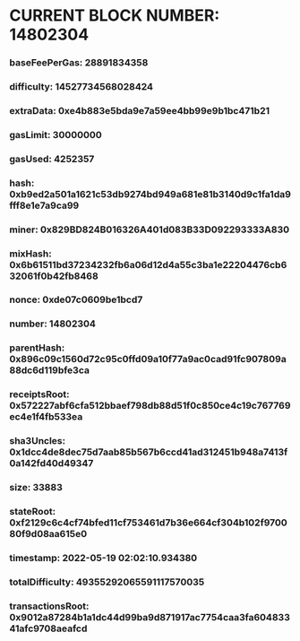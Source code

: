 # CURRENT BLOCK NUMBER: 14802304

### baseFeePerGas: 28891834358
### difficulty: 14527734568028424
### extraData: 0xe4b883e5bda9e7a59ee4bb99e9b1bc471b21
### gasLimit: 30000000
### gasUsed: 4252357
### hash: 0xb9ed2a501a1621c53db9274bd949a681e81b3140d9c1fa1da9fff8e1e7a9ca99
### miner: 0x829BD824B016326A401d083B33D092293333A830
### mixHash: 0x6b61511bd37234232fb6a06d12d4a55c3ba1e22204476cb632061f0b42fb8468
### nonce: 0xde07c0609be1bcd7
### number: 14802304
### parentHash: 0x896c09c1560d72c95c0ffd09a10f77a9ac0cad91fc907809a88dc6d119bfe3ca
### receiptsRoot: 0x572227abf6cfa512bbaef798db88d51f0c850ce4c19c767769ec4e1f4fb533ea
### sha3Uncles: 0x1dcc4de8dec75d7aab85b567b6ccd41ad312451b948a7413f0a142fd40d49347
### size: 33883
### stateRoot: 0xf2129c6c4cf74bfed11cf753461d7b36e664cf304b102f970080f9d08aa615e0
### timestamp: 2022-05-19 02:02:10.934380
### totalDifficulty: 49355292065591117570035
### transactionsRoot: 0x9012a87284b1a1dc44d99ba9d871917ac7754caa3fa60483341afc9708aeafcd
